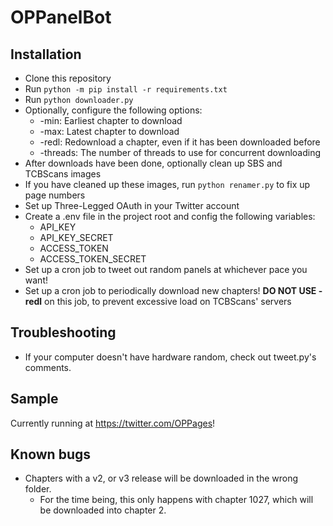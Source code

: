 # OPPanelBot
## Installation
- Clone this repository  
- Run ``python -m pip install -r requirements.txt``
- Run ``python downloader.py``
- Optionally, configure the following options:
  - \-min: Earliest chapter to download
  - \-max: Latest chapter to download
  - \-redl: Redownload a chapter, even if it has been downloaded before
  - \-threads: The number of threads to use for concurrent downloading
- After downloads have been done, optionally clean up SBS and TCBScans images
- If you have cleaned up these images, run ``python renamer.py`` to fix up page numbers
- Set up Three-Legged OAuth in your Twitter account
- Create a .env file in the project root and config the following variables:
  - API_KEY
  - API_KEY_SECRET
  - ACCESS_TOKEN
  - ACCESS_TOKEN_SECRET
- Set up a cron job to tweet out random panels at whichever pace you want!
- Set up a cron job to periodically download new chapters! **DO NOT USE \-redl** on this job, to prevent excessive load on TCBScans' servers

## Troubleshooting

- If your computer doesn't have hardware random, check out tweet.py's comments.

## Sample

Currently running at https://twitter.com/OPPages!

## Known bugs

- Chapters with a v2, or v3 release will be downloaded in the wrong folder.
  - For the time being, this only happens with chapter 1027, which will be downloaded into chapter 2.
